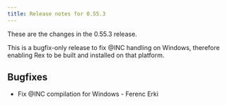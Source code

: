 ```yaml
---
title: Release notes for 0.55.3
---
```


These are the changes in the 0.55.3 release.

This is a bugfix-only release to fix @INC handling on Windows, therefore enabling Rex to be built and installed on that platform.

## Bugfixes

-   Fix @INC compilation for Windows - Ferenc Erki

